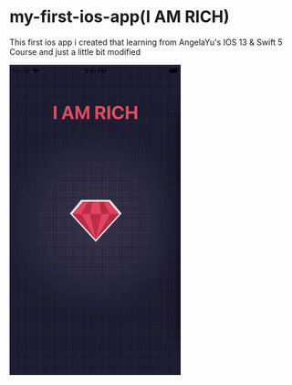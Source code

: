 # my-first-ios-app(I AM RICH)
This first ios app i created that learning from AngelaYu's IOS 13 &amp; Swift 5 Course
and just a little bit modified

<img src="https://github.com/folioseNat/my-first-ios-app/blob/master/src/appReview.gif?raw=true" width="300" />